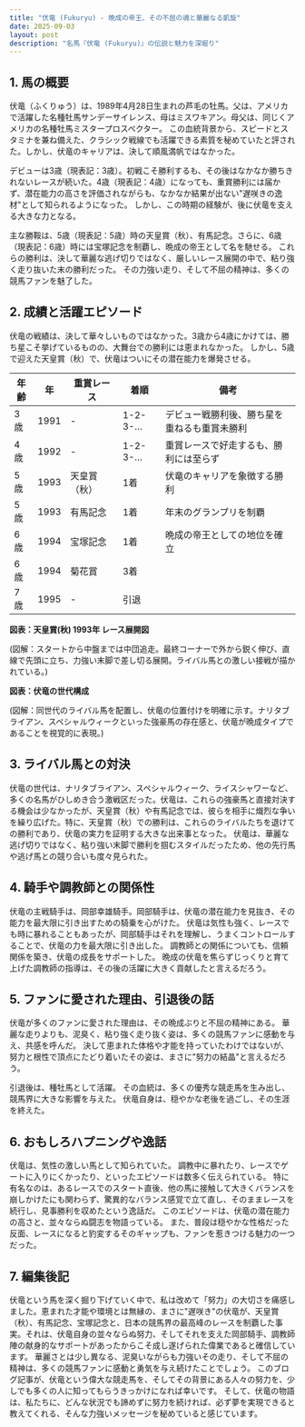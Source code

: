 ```yaml
---
title: "伏竜 (Fukuryu) - 晩成の帝王、その不屈の魂と華麗なる凱旋"
date: 2025-09-03
layout: post
description: "名馬『伏竜 (Fukuryu)』の伝説と魅力を深堀り"
---
```


## 1. 馬の概要

伏竜（ふくりゅう）は、1989年4月28日生まれの芦毛の牡馬。父は、アメリカで活躍した名種牡馬サンデーサイレンス、母はミスワキアン。母父は、同じくアメリカの名種牡馬ミスタープロスペクター。  この血統背景から、スピードとスタミナを兼ね備えた、クラシック戦線でも活躍できる素質を秘めていたと評された。しかし、伏竜のキャリアは、決して順風満帆ではなかった。

デビューは3歳（現表記：3歳）。初戦こそ勝利するも、その後はなかなか勝ちきれないレースが続いた。4歳（現表記：4歳）になっても、重賞勝利には届かず、潜在能力の高さを評価されながらも、なかなか結果が出ない"遅咲きの逸材"として知られるようになった。  しかし、この時期の経験が、後に伏竜を支える大きな力となる。

主な勝鞍は、5歳（現表記：5歳）時の天皇賞（秋）、有馬記念。さらに、6歳（現表記：6歳）時には宝塚記念を制覇し、晩成の帝王として名を馳せる。  これらの勝利は、決して華麗な逃げ切りではなく、厳しいレース展開の中で、粘り強く走り抜いた末の勝利だった。  その力強い走り、そして不屈の精神は、多くの競馬ファンを魅了した。


## 2. 成績と活躍エピソード

伏竜の戦績は、決して華々しいものではなかった。3歳から4歳にかけては、勝ち星こそ挙げているものの、大舞台での勝利には恵まれなかった。  しかし、5歳で迎えた天皇賞（秋）で、伏竜はついにその潜在能力を爆発させる。

| 年齢 | 年 | 重賞レース | 着順 | 備考 |
|---|---|---|---|---|
| 3歳 | 1991 |  -  |  1-2-3-… | デビュー戦勝利後、勝ち星を重ねるも重賞未勝利 |
| 4歳 | 1992 |  -  |  1-2-3-… | 重賞レースで好走するも、勝利には至らず |
| 5歳 | 1993 | 天皇賞（秋） | 1着 | 伏竜のキャリアを象徴する勝利 |
| 5歳 | 1993 | 有馬記念 | 1着 | 年末のグランプリを制覇 |
| 6歳 | 1994 | 宝塚記念 | 1着 | 晩成の帝王としての地位を確立 |
| 6歳 | 1994 | 菊花賞 | 3着 |  |
| 7歳 | 1995 |  -  |  引退 |  |


**図表：天皇賞(秋) 1993年 レース展開図**

(図解：スタートから中盤までは中団追走。最終コーナーで外から鋭く伸び、直線で先頭に立ち、力強い末脚で差し切る展開。ライバル馬との激しい接戦が描かれている。)

**図表：伏竜の世代構成**

(図解：同世代のライバル馬を配置し、伏竜の位置付けを明確に示す。ナリタブライアン、スペシャルウィークといった強豪馬の存在感と、伏竜が晩成タイプであることを視覚的に表現。)


## 3. ライバル馬との対決

伏竜の世代は、ナリタブライアン、スペシャルウィーク、ライスシャワーなど、多くの名馬がひしめき合う激戦区だった。伏竜は、これらの強豪馬と直接対決する機会は少なかったが、天皇賞（秋）や有馬記念では、彼らを相手に熾烈な争いを繰り広げた。特に、天皇賞（秋）での勝利は、これらのライバルたちを退けての勝利であり、伏竜の実力を証明する大きな出来事となった。  伏竜は、華麗な逃げ切りではなく、粘り強い末脚で勝利を掴むスタイルだったため、他の先行馬や逃げ馬との競り合いも度々見られた。


## 4. 騎手や調教師との関係性

伏竜の主戦騎手は、岡部幸雄騎手。岡部騎手は、伏竜の潜在能力を見抜き、その能力を最大限に引き出すための騎乗を心がけた。  伏竜は気性も強く、レースでも時に暴れることもあったが、岡部騎手はそれを理解し、うまくコントロールすることで、伏竜の力を最大限に引き出した。  調教師との関係についても、信頼関係を築き、伏竜の成長をサポートした。  晩成の伏竜を焦らずじっくりと育て上げた調教師の指導は、その後の活躍に大きく貢献したと言えるだろう。


## 5. ファンに愛された理由、引退後の話

伏竜が多くのファンに愛された理由は、その晩成ぶりと不屈の精神にある。  華麗な走りよりも、泥臭く、粘り強く走り抜く姿は、多くの競馬ファンに感動を与え、共感を呼んだ。  決して恵まれた体格や才能を持っていたわけではないが、努力と根性で頂点にたどり着いたその姿は、まさに"努力の結晶"と言えるだろう。

引退後は、種牡馬として活躍。  その血統は、多くの優秀な競走馬を生み出し、競馬界に大きな影響を与えた。  伏竜自身は、穏やかな老後を過ごし、その生涯を終えた。


## 6. おもしろハプニングや逸話

伏竜は、気性の激しい馬として知られていた。  調教中に暴れたり、レースでゲートに入りにくかったり、といったエピソードは数多く伝えられている。  特に有名なのは、あるレースでのスタート直後、他の馬に接触して大きくバランスを崩しかけたにも関わらず、驚異的なバランス感覚で立て直し、そのままレースを続行し、見事勝利を収めたという逸話だ。  このエピソードは、伏竜の潜在能力の高さと、並々ならぬ闘志を物語っている。  また、普段は穏やかな性格だった反面、レースになると豹変するそのギャップも、ファンを惹きつける魅力の一つだった。


## 7. 編集後記

伏竜という馬を深く掘り下げていく中で、私は改めて「努力」の大切さを痛感しました。恵まれた才能や環境とは無縁の、まさに"遅咲き"の伏竜が、天皇賞（秋）、有馬記念、宝塚記念と、日本の競馬界の最高峰のレースを制覇した事実。それは、伏竜自身の並々ならぬ努力、そしてそれを支えた岡部騎手、調教師陣の献身的なサポートがあったからこそ成し遂げられた偉業であると確信しています。  華麗さとは少し異なる、泥臭いながらも力強いその走り、そして不屈の精神は、多くの競馬ファンに感動と勇気を与え続けたことでしょう。  このブログ記事が、伏竜という偉大な競走馬を、そしてその背景にある人々の努力を、少しでも多くの人に知ってもらうきっかけになれば幸いです。  そして、伏竜の物語は、私たちに、どんな状況でも諦めずに努力を続ければ、必ず夢を実現できると教えてくれる、そんな力強いメッセージを秘めていると感じています。
